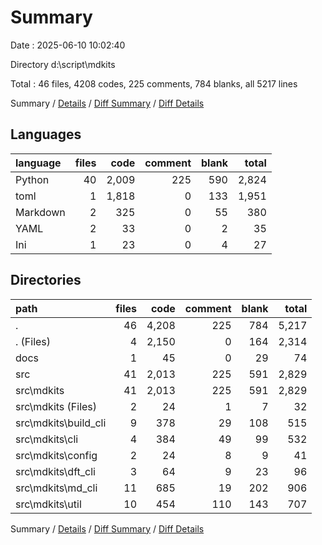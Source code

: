 # Summary

Date : 2025-06-10 10:02:40

Directory d:\\script\\mdkits

Total : 46 files,  4208 codes, 225 comments, 784 blanks, all 5217 lines

Summary / [Details](details.md) / [Diff Summary](diff.md) / [Diff Details](diff-details.md)

## Languages
| language | files | code | comment | blank | total |
| :--- | ---: | ---: | ---: | ---: | ---: |
| Python | 40 | 2,009 | 225 | 590 | 2,824 |
| toml | 1 | 1,818 | 0 | 133 | 1,951 |
| Markdown | 2 | 325 | 0 | 55 | 380 |
| YAML | 2 | 33 | 0 | 2 | 35 |
| Ini | 1 | 23 | 0 | 4 | 27 |

## Directories
| path | files | code | comment | blank | total |
| :--- | ---: | ---: | ---: | ---: | ---: |
| . | 46 | 4,208 | 225 | 784 | 5,217 |
| . (Files) | 4 | 2,150 | 0 | 164 | 2,314 |
| docs | 1 | 45 | 0 | 29 | 74 |
| src | 41 | 2,013 | 225 | 591 | 2,829 |
| src\\mdkits | 41 | 2,013 | 225 | 591 | 2,829 |
| src\\mdkits (Files) | 2 | 24 | 1 | 7 | 32 |
| src\\mdkits\\build_cli | 9 | 378 | 29 | 108 | 515 |
| src\\mdkits\\cli | 4 | 384 | 49 | 99 | 532 |
| src\\mdkits\\config | 2 | 24 | 8 | 9 | 41 |
| src\\mdkits\\dft_cli | 3 | 64 | 9 | 23 | 96 |
| src\\mdkits\\md_cli | 11 | 685 | 19 | 202 | 906 |
| src\\mdkits\\util | 10 | 454 | 110 | 143 | 707 |

Summary / [Details](details.md) / [Diff Summary](diff.md) / [Diff Details](diff-details.md)